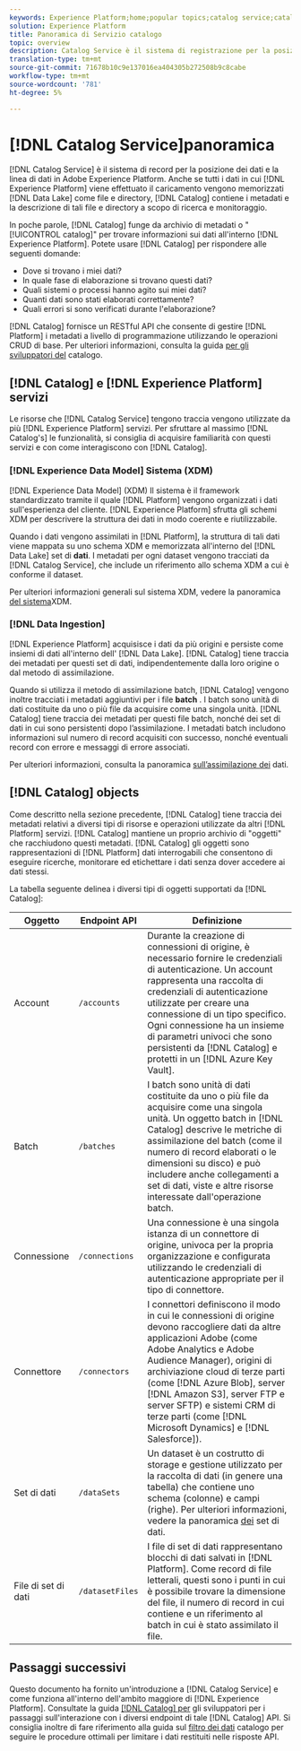 ```yaml
---
keywords: Experience Platform;home;popular topics;catalog service;catalog;Catalog service;data location;Data Location;Data management;data management;Lineage;lineage;Catalog;enable dataset
solution: Experience Platform
title: Panoramica di Servizio catalogo
topic: overview
description: Catalog Service è il sistema di registrazione per la posizione dei dati e la linea di origine dei dati in Adobe Experience Platform. Mentre tutti i dati acquisiti  Experience Platform vengono memorizzati nel Data Lake come file e directory, Catalog contiene i metadati e la descrizione di tali file e directory a scopo di ricerca e monitoraggio.
translation-type: tm+mt
source-git-commit: 71678b10c9e137016ea404305b272508b9c8cabe
workflow-type: tm+mt
source-wordcount: '781'
ht-degree: 5%

---
```



# [!DNL Catalog Service]panoramica

[!DNL Catalog Service] è il sistema di record per la posizione dei dati e la linea di dati in Adobe Experience Platform. Anche se tutti i dati in cui [!DNL Experience Platform] viene effettuato il caricamento vengono memorizzati [!DNL Data Lake] come file e directory, [!DNL Catalog] contiene i metadati e la descrizione di tali file e directory a scopo di ricerca e monitoraggio.

In poche parole, [!DNL Catalog] funge da archivio di metadati o &quot;[!UICONTROL catalog]&quot; per trovare informazioni sui dati all&#39;interno [!DNL Experience Platform]. Potete usare [!DNL Catalog] per rispondere alle seguenti domande:

* Dove si trovano i miei dati?
* In quale fase di elaborazione si trovano questi dati?
* Quali sistemi o processi hanno agito sui miei dati?
* Quanti dati sono stati elaborati correttamente?
* Quali errori si sono verificati durante l&#39;elaborazione?

[!DNL Catalog] fornisce un RESTful API che consente di gestire [!DNL Platform] i metadati a livello di programmazione utilizzando le operazioni CRUD di base. Per ulteriori informazioni, consulta la guida [per gli sviluppatori del](api/getting-started.md) catalogo.

## [!DNL Catalog] e [!DNL Experience Platform] servizi

Le risorse che [!DNL Catalog Service] tengono traccia vengono utilizzate da più [!DNL Experience Platform] servizi. Per sfruttare al massimo [!DNL Catalog's] le funzionalità, si consiglia di acquisire familiarità con questi servizi e con come interagiscono con [!DNL Catalog].

### [!DNL Experience Data Model] Sistema (XDM)

[!DNL Experience Data Model] (XDM) Il sistema è il framework standardizzato tramite il quale [!DNL Platform] vengono organizzati i dati sull&#39;esperienza del cliente. [!DNL Experience Platform] sfrutta gli schemi XDM per descrivere la struttura dei dati in modo coerente e riutilizzabile.

Quando i dati vengono assimilati in [!DNL Platform], la struttura di tali dati viene mappata su uno schema XDM e memorizzata all&#39;interno del [!DNL Data Lake] set di **dati**. I metadati per ogni dataset vengono tracciati da [!DNL Catalog Service], che include un riferimento allo schema XDM a cui è conforme il dataset.

Per ulteriori informazioni generali sul sistema XDM, vedere la panoramica [del sistema](../xdm/home.md)XDM.

### [!DNL Data Ingestion]

[!DNL Experience Platform] acquisisce i dati da più origini e persiste come insiemi di dati all&#39;interno dell&#39; [!DNL Data Lake]. [!DNL Catalog] tiene traccia dei metadati per questi set di dati, indipendentemente dalla loro origine o dal metodo di assimilazione.

Quando si utilizza il metodo di assimilazione batch, [!DNL Catalog] vengono inoltre tracciati i metadati aggiuntivi per i file **batch** . I batch sono unità di dati costituite da uno o più file da acquisire come una singola unità. [!DNL Catalog] tiene traccia dei metadati per questi file batch, nonché dei set di dati in cui sono persistenti dopo l’assimilazione. I metadati batch includono informazioni sul numero di record acquisiti con successo, nonché eventuali record con errore e messaggi di errore associati.

Per ulteriori informazioni, consulta la panoramica [sull’assimilazione dei](../ingestion/home.md) dati.

## [!DNL Catalog] objects

Come descritto nella sezione precedente, [!DNL Catalog] tiene traccia dei metadati relativi a diversi tipi di risorse e operazioni utilizzate da altri [!DNL Platform] servizi. [!DNL Catalog] mantiene un proprio archivio di &quot;oggetti&quot; che racchiudono questi metadati. [!DNL Catalog] gli oggetti sono rappresentazioni di [!DNL Platform] dati interrogabili che consentono di eseguire ricerche, monitorare ed etichettare i dati senza dover accedere ai dati stessi.

La tabella seguente delinea i diversi tipi di oggetti supportati da [!DNL Catalog]:

| Oggetto | Endpoint API | Definizione |
|---|---|---|
| Account | `/accounts` | Durante la creazione di connessioni di origine, è necessario fornire le credenziali di autenticazione. Un account rappresenta una raccolta di credenziali di autenticazione utilizzate per creare una connessione di un tipo specifico. Ogni connessione ha un insieme di parametri univoci che sono persistenti da [!DNL Catalog] e protetti in un [!DNL Azure Key Vault]. |
| Batch | `/batches` | I batch sono unità di dati costituite da uno o più file da acquisire come una singola unità. Un oggetto batch in [!DNL Catalog] descrive le metriche di assimilazione del batch (come il numero di record elaborati o le dimensioni su disco) e può includere anche collegamenti a set di dati, viste e altre risorse interessate dall&#39;operazione batch. |
| Connessione | `/connections` | Una connessione è una singola istanza di un connettore di origine, univoca per la propria organizzazione e configurata utilizzando le credenziali di autenticazione appropriate per il tipo di connettore. |
| Connettore | `/connectors` | I connettori definiscono il modo in cui le connessioni di origine devono raccogliere dati da altre applicazioni  Adobe (come  Adobe Analytics e Adobe Audience Manager), origini di archiviazione cloud di terze parti (come [!DNL Azure Blob], server [!DNL Amazon S3], server FTP e server SFTP) e sistemi CRM di terze parti (come [!DNL Microsoft Dynamics] e [!DNL Salesforce]). |
| Set di dati | `/dataSets` | Un dataset è un costrutto di storage e gestione utilizzato per la raccolta di dati (in genere una tabella) che contiene uno schema (colonne) e campi (righe). Per ulteriori informazioni, vedere la panoramica [dei](./datasets/overview.md) set di dati. |
| File di set di dati | `/datasetFiles` | I file di set di dati rappresentano blocchi di dati salvati in [!DNL Platform]. Come record di file letterali, questi sono i punti in cui è possibile trovare la dimensione del file, il numero di record in cui contiene e un riferimento al batch in cui è stato assimilato il file. |

## Passaggi successivi

Questo documento ha fornito un&#39;introduzione a [!DNL Catalog Service] e come funziona all&#39;interno dell&#39;ambito maggiore di [!DNL Experience Platform]. Consultate la guida [[!DNL Catalog] per](api/getting-started.md) gli sviluppatori per i passaggi sull&#39;interazione con i diversi endpoint di tale [!DNL Catalog] API. Si consiglia inoltre di fare riferimento alla guida sul [filtro dei dati](api/filter-data.md) catalogo per seguire le procedure ottimali per limitare i dati restituiti nelle risposte API.
